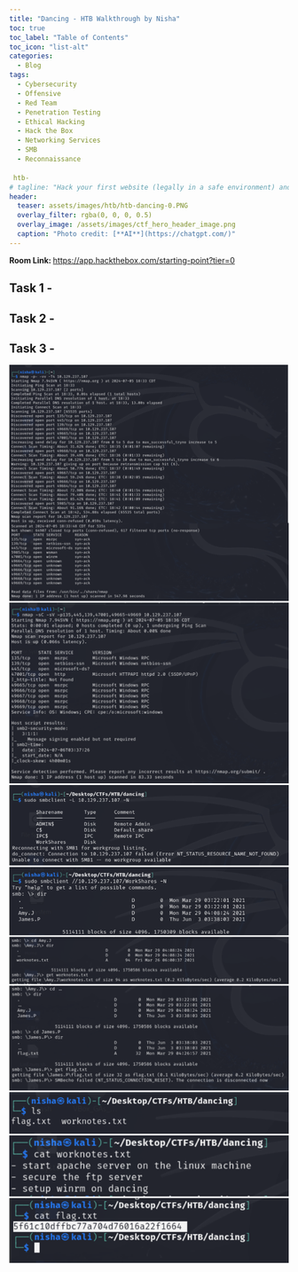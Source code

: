 ```yaml
---
title: "Dancing - HTB Walkthrough by Nisha"
toc: true
toc_label: "Table of Contents"
toc_icon: "list-alt"
categories:
  - Blog
tags:
  - Cybersecurity
  - Offensive
  - Red Team
  - Penetration Testing
  - Ethical Hacking
  - Hack the Box
  - Networking Services
  - SMB
  - Reconnaissance

 htb-
# tagline: "Hack your first website (legally in a safe environment) and experience an ethical hacker's job."
header:
  teaser: assets/images/htb/htb-dancing-0.PNG 
  overlay_filter: rgba(0, 0, 0, 0.5)
  overlay_image: /assets/images/ctf_hero_header_image.png
  caption: "Photo credit: [**AI**](https://chatgpt.com/)"
---
```

<strong> Room Link: </strong>  <a href="https://app.hackthebox.com/starting-point?tier=0" target="_blank">https://app.hackthebox.com/starting-point?tier=0</a>

## Task 1 - 

## Task 2 - 

## Task 3 - 

<img src="/assets/images/htb/htb-dancing-1.png">
<img src="/assets/images/htb/htb-dancing-2.png">
<img src="/assets/images/htb/htb-dancing-3.png">
<img src="/assets/images/htb/htb-dancing-4.png">
<img src="/assets/images/htb/htb-dancing-5.png">
<img src="/assets/images/htb/htb-dancing-6.png">
<img src="/assets/images/htb/htb-dancing-7.png">
<img src="/assets/images/htb/htb-dancing-8.png">
<img src="/assets/images/htb/htb-dancing-9.png">



